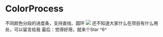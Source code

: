 # ColorProcess
不同颜色分段的进度条，支持直线、圆环 
![](https://github.com/ruanch/ColorProcess/blob/master/ColorProcess/screenshots/demo.png)
还不知道大家什么在项目有什么用处，可以留言给我
最后：觉得好用，就来个Star ^6^
